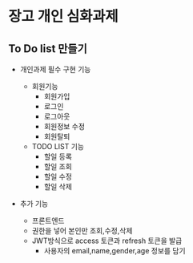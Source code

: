 # 장고 개인 심화과제
## To Do list 만들기

- 개인과제 필수 구현 기능
    - 회원기능
        - 회원가입
        - 로그인
        - 로그아웃
        - 회원정보 수정
        - 회원탈퇴
    - TODO LIST 기능
        - 할일 등록
        - 할일 조회
        - 할일 수정
        - 할일 삭제

- 추가 기능
    - 프론트엔드
    - 권한을 넣어 본인만 조회,수정,삭제
    - JWT방식으로 access 토큰과 refresh 토큰을 발급
        - 사용자의 email,name,gender,age 정보를 담기
